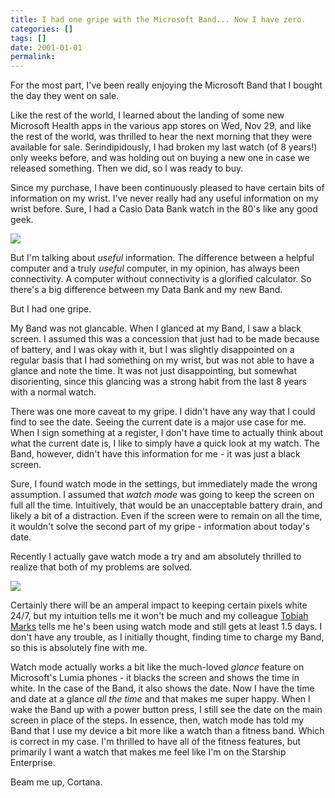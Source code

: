 ```yaml
---
title: I had one gripe with the Microsoft Band... Now I have zero.
categories: []
tags: []
date: 2001-01-01
permalink: 
---
```


For the most part, I've been really enjoying the Microsoft Band that I bought the day they went on sale.

Like the rest of the world, I learned about the landing of some new Microsoft Health apps in the various app stores on Wed, Nov 29, and like the rest of the world, was thrilled to hear the next morning that they were available for sale. Serindipidously, I had broken my last watch (of 8 years!) only weeks before, and was holding out on buying a new one in case we released something. Then we did, so I was ready to buy.

Since my purchase, I have been continuously pleased to have certain bits of information on my wrist. I've never really had any useful information on my wrist before. Sure, I had a Casio Data Bank watch in the 80's like any good geek.

![](http://codefoster.blob.core.windows.net/site/image/e5b92d7a56534d168225f8f12deade65/databank_1.jpg)

But I'm talking about _useful_ information. The difference between a helpful computer and a truly _useful_ computer, in my opinion, has always been connectivity. A computer without connectivity is a glorified calculator. So there's a big difference between my Data Bank and my new Band.

But I had one gripe.

My Band was not glancable. When I glanced at my Band, I saw a black screen. I assumed this was a concession that just had to be made because of battery, and I was okay with it, but I was slightly disappointed on a regular basis that I had something on my wrist, but was not able to have a glance and note the time. It was not just disappointing, but somewhat disorienting, since this glancing was a strong habit from the last 8 years with a normal watch.

There was one more caveat to my gripe. I didn't have any way that I could find to see the date. Seeing the current date is a major use case for me. When I sign something at a register, I don't have time to actually think about what the current date is, I like to simply have a quick look at my watch. The Band, however, didn't have this information for me - it was just a black screen.

Sure, I found watch mode in the settings, but immediately made the wrong assumption. I assumed that _watch mode_ was going to keep the screen on full all the time. Intuitively, that would be an unacceptable battery drain, and likely a bit of a distraction. Even if the screen were to remain on all the time, it wouldn't solve the second part of my gripe - information about today's date.

Recently I actually gave watch mode a try and am absolutely thrilled to realize that both of my problems are solved.

![](http://codefoster.blob.core.windows.net/site/image/38c09500b68047718008a1795eee4dc0/bandgripe_watchmode_1.jpg)

Certainly there will be an amperal impact to keeping certain pixels white 24/7, but my intuition tells me it won't be much and my colleague [Tobiah Marks](http://www.tobiahmarks.com) tells me he's been using watch mode and still gets at least 1.5 days. I don't have any trouble, as I initially thought, finding time to charge my Band, so this is absolutely fine with me.

Watch mode actually works a bit like the much-loved _glance_ feature on Microsoft's Lumia phones - it blacks the screen and shows the time in white. In the case of the Band, it also shows the date. Now I have the time and date at a glance _all the time_ and that makes me super happy. When I wake the Band up with a power button press, I still see the date on the main screen in place of the steps. In essence, then, watch mode has told my Band that I use my device a bit more like a watch than a fitness band. Which is correct in my case. I'm thrilled to have all of the fitness features, but primarily I want a watch that makes me feel like I'm on the Starship Enterprise.

Beam me up, Cortana.